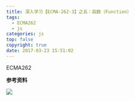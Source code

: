 ```yaml
---
title: 深入学习【ECMA-262-3】之五：函数（Function）
tags:
  - ECMA262
  - js
categories: js
top: false
copyright: true
date: 2017-03-23 15:51:02
---
```

ECMA262
<!--more-->

**参考资料**
[]()

![](http://static.zhyjor.com/wexin.png)
